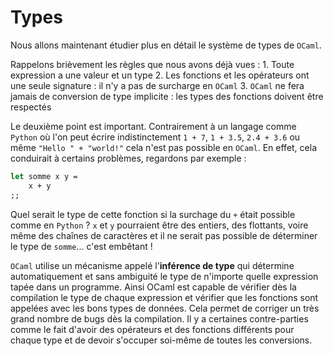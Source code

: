 # Types

Nous allons maintenant étudier plus en détail le système de types de `OCaml`.

Rappelons brièvement les règles que nous avons déjà vues :
    1. Toute expression a une valeur et un type
    2. Les fonctions et les opérateurs ont une seule signature : il n'y a pas de surcharge en `OCaml`
    3. `OCaml` ne fera jamais de conversion de type implicite : les types des fonctions doivent être respectés

Le deuxième point est important. Contrairement à un langage comme `Python` où l'on peut écrire indistinctement `1 + 7`, `1 + 3.5`, `2.4 + 3.6` ou même `"Hello " + "world!"` cela n'est pas possible en `OCaml`. En effet, cela conduirait à certains problèmes, regardons par exemple :
```ocaml
let somme x y =
    x + y
;;
```
Quel serait le type de cette fonction si la surchage du `+` était possible comme en `Python` ? `x` et `y` pourraient être des entiers, des flottants, voire même des chaînes de caractères et il ne serait pas possible de déterminer le type de `somme`... c'est embêtant !

`OCaml` utilise un mécanisme appelé l'**inférence de type** qui détermine automatiquement et sans ambiguité le type de n'importe quelle expression tapée dans un programme. Ainsi OCaml est capable de vérifier dès la compilation le type de chaque expression et vérifier que les fonctions sont appelées avec les bons types de données. Cela permet de corriger un très grand nombre de bugs dès la compilation. Il y a certaines contre-parties comme le fait d'avoir des opérateurs et des fonctions différents pour chaque type et de devoir s'occuper soi-même de toutes les conversions.
